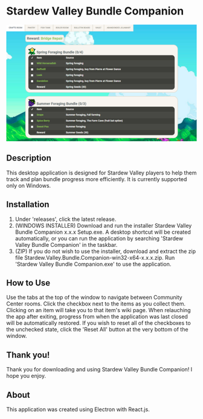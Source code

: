 # Stardew Valley Bundle Companion

![](https://github.com/holmera1/stardew-bundle-tracker/blob/master/src/images/preview6.png)

## Description

This desktop application is designed for Stardew Valley players to help them track and plan bundle progress more efficiently. It is currently supported only on Windows.

## Installation

1. Under 'releases', click the latest release.
2. (WINDOWS INSTALLER) Download and run the installer Stardew Valley Bundle Companion x.x.x Setup.exe. A desktop shortcut will be created automatically, or you can run the application by searching 'Stardew Valley Bundle Companion' in the taskbar. 
3. (ZIP) If you do not wish to use the installer, download and extract the zip file Stardew.Valley.Bundle.Companion-win32-x64-x.x.x.zip. Run 'Stardew Valley Bundle Companion.exe' to use the application.

## How to Use

Use the tabs at the top of the window to navigate between Community Center rooms. Click the checkbox next to the items as you collect them. Clicking on an item will take you to that item's wiki page. When relauching the app after exiting, progress from when the application was last closed will be automatically restored. If you wish to reset all of the checkboxes to the unchecked state, click the 'Reset All' button at the very bottom of the window. 

## Thank you!

Thank you for downloading and using Stardew Valley Bundle Companion! I hope you enjoy.

## About

This application was created using Electron with React.js.
